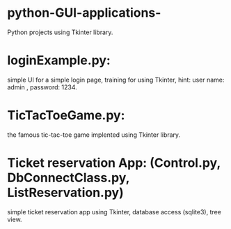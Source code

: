 # python-GUI-applications-
Python projects using Tkinter library.

# loginExample.py: 
  simple UI for a simple login page,
  training for using Tkinter,
  hint: user name: admin , password: 1234.
  
# TicTacToeGame.py:
  the famous tic-tac-toe game implented using Tkinter library.

# Ticket reservation App: (Control.py, DbConnectClass.py, ListReservation.py)
  simple ticket reservation app using Tkinter,
  database access (sqlite3),
  tree view. 
  
